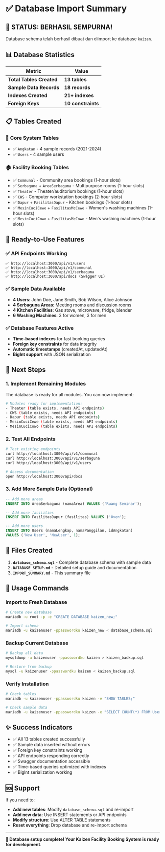 # ✅ Database Import Summary

## 🎯 **STATUS: BERHASIL SEMPURNA!**

Database schema telah berhasil dibuat dan diimport ke database `kaizen`.

## 📊 **Database Statistics**

| Metric                   | Value              |
| ------------------------ | ------------------ |
| **Total Tables Created** | **13 tables**      |
| **Sample Data Records**  | **18 records**     |
| **Indexes Created**      | **21+ indexes**    |
| **Foreign Keys**         | **10 constraints** |

## 📋 **Tables Created**

### 🏢 **Core System Tables**

- ✅ `Angkatan` - 4 sample records (2021-2024)
- ✅ `Users` - 4 sample users

### 🏠 **Facility Booking Tables**

- ✅ `Communal` - Community area bookings (1-hour slots)
- ✅ `Serbaguna` + `AreaSerbaguna` - Multipurpose rooms (1-hour slots)
- ✅ `Theater` - Theater/auditorium bookings (1-hour slots)
- ✅ `CWS` - Computer workstation bookings (2-hour slots)
- ✅ `Dapur` + `FasilitasDapur` - Kitchen bookings (1-hour slots)
- ✅ `MesinCuciCewe` + `FasilitasMcCewe` - Women's washing machines (1-hour slots)
- ✅ `MesinCuciCowo` + `FasilitasMcCowo` - Men's washing machines (1-hour slots)

## 🚀 **Ready-to-Use Features**

### ✅ **API Endpoints Working**

```
✅ http://localhost:3000/api/v1/users
✅ http://localhost:3000/api/v1/communal
✅ http://localhost:3000/api/v1/serbaguna
✅ http://localhost:3000/api/docs (Swagger UI)
```

### ✅ **Sample Data Available**

- **4 Users**: John Doe, Jane Smith, Bob Wilson, Alice Johnson
- **4 Serbaguna Areas**: Meeting rooms and discussion rooms
- **4 Kitchen Facilities**: Gas stove, microwave, fridge, blender
- **6 Washing Machines**: 3 for women, 3 for men

### ✅ **Database Features Active**

- **Time-based indexes** for fast booking queries
- **Foreign key constraints** for data integrity
- **Automatic timestamps** (createdAt, updatedAt)
- **BigInt support** with JSON serialization

## 🎯 **Next Steps**

### 1. **Implement Remaining Modules**

The database is ready for all modules. You can now implement:

```bash
# Modules ready for implementation:
- Theater (table exists, needs API endpoints)
- CWS (table exists, needs API endpoints)
- Dapur (table exists, needs API endpoints)
- MesinCuciCewe (table exists, needs API endpoints)
- MesinCuciCowo (table exists, needs API endpoints)
```

### 2. **Test All Endpoints**

```bash
# Test existing endpoints
curl http://localhost:3000/api/v1/communal
curl http://localhost:3000/api/v1/serbaguna
curl http://localhost:3000/api/v1/users

# Access documentation
open http://localhost:3000/api/docs
```

### 3. **Add More Sample Data (Optional)**

```sql
-- Add more areas
INSERT INTO AreaSerbaguna (namaArea) VALUES ('Ruang Seminar');

-- Add more facilities
INSERT INTO FasilitasDapur (fasilitas) VALUES ('Oven');

-- Add more users
INSERT INTO Users (namaLengkap, namaPanggilan, idAngkatan)
VALUES ('New User', 'NewUser', 1);
```

## 📁 **Files Created**

1. **`database_schema.sql`** - Complete database schema with sample data
2. **`DATABASE_SETUP.md`** - Detailed setup guide and documentation
3. **`IMPORT_SUMMARY.md`** - This summary file

## 🔧 **Usage Commands**

### Import to Fresh Database

```bash
# Create new database
mariadb -u root -p -e "CREATE DATABASE kaizen_new;"

# Import schema
mariadb -u kaizenuser -ppasswordku kaizen_new < database_schema.sql
```

### Backup Current Database

```bash
# Backup all data
mysqldump -u kaizenuser -ppasswordku kaizen > kaizen_backup.sql

# Restore from backup
mysql -u kaizenuser -ppasswordku kaizen < kaizen_backup.sql
```

### Verify Installation

```bash
# Check tables
mariadb -u kaizenuser -ppasswordku kaizen -e "SHOW TABLES;"

# Check sample data
mariadb -u kaizenuser -ppasswordku kaizen -e "SELECT COUNT(*) FROM Users;"
```

## ✨ **Success Indicators**

- ✅ All 13 tables created successfully
- ✅ Sample data inserted without errors
- ✅ Foreign key constraints working
- ✅ API endpoints responding correctly
- ✅ Swagger documentation accessible
- ✅ Time-based queries optimized with indexes
- ✅ BigInt serialization working

## 🆘 **Support**

If you need to:

- **Add new tables**: Modify `database_schema.sql` and re-import
- **Add new data**: Use INSERT statements or API endpoints
- **Modify structure**: Use ALTER TABLE statements
- **Reset everything**: Drop database and re-import schema

---

**🎉 Database setup complete! Your Kaizen Facility Booking System is ready for development.**
